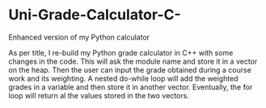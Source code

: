 # Uni-Grade-Calculator-C-
Enhanced version of my Python calculator

As per title, I re-build my Python grade calculator in C++ with some changes in the code.
This will ask the module name and store it in a vector on the heap. Then the user can input the grade obtained during a course work and its weighting. A nested do-while loop will add the weighted grades in a variable and then store it in another vector.
Eventually, the for loop will return al the values stored in the two vectors.
